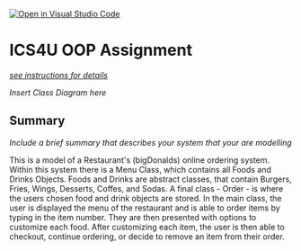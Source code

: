 [![Open in Visual Studio Code](https://classroom.github.com/assets/open-in-vscode-c66648af7eb3fe8bc4f294546bfd86ef473780cde1dea487d3c4ff354943c9ae.svg)](https://classroom.github.com/online_ide?assignment_repo_id=9233175&assignment_repo_type=AssignmentRepo)
# ICS4U OOP Assignment

[*see instructions for details*](Instructions.md)

*Insert Class Diagram here*  


## Summary
*Include a brief summary that describes your system that your are modelling*

This is a model of a Restaurant's (bigDonalds) online ordering system. Within this system there is a Menu Class, which contains all Foods and Drinks Objects. Foods and Drinks are abstract classes, that contain Burgers, Fries, Wings, Desserts, Coffes, and Sodas. A final class - Order - is where the users chosen food and drink objects are stored. In the main class, the user is displayed the menu of the restaurant and is able to order items by typing in the item number. They are then presented with options to customize each food. After customizing each item, the user is then able to checkout, continue ordering, or decide to remove an item from their order. 
